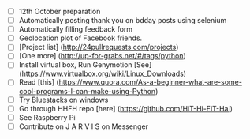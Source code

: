 - [ ] 12th October preparation
- [ ] Automatically posting thank you on bdday posts using selenium
- [ ] Automatically filling feedback form
- [ ] Geolocation plot of Facebook friends.
- [ ] [Project list] (http://24pullrequests.com/projects)
- [ ] [One more] (http://up-for-grabs.net/#/tags/python)
- [ ] Install virtual box, Run Genymotion [See] (https://www.virtualbox.org/wiki/Linux_Downloads)
- [ ] Read [this] (https://www.quora.com/As-a-beginner-what-are-some-cool-programs-I-can-make-using-Python)
- [ ] Try Bluestacks on windows
- [ ] Go through HHFH repo [here] (https://github.com/HiT-Hi-FiT-Hai)
- [ ] See Raspberry Pi
- [ ] Contribute on J A R V I S on Messenger
